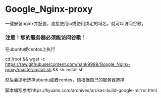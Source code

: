 # Google_Nginx-proxy
一键安装nginx并配置，直接使用ip或使用绑定的域名，就可以访问谷歌。
### 注意！您的服务器必须能访问谷歌！
在ubuntu或centos上执行

cd /root && wget -c https://raw.githubusercontent.com/hank9999/Google_Nginx-proxy/master/install.sh && sh install.sh

然后会提示选择ubuntu或者centos，请根据自己的服务器选择

脚本编写参考https://liyuans.com/archives/arukas-build-google-mirror.html

